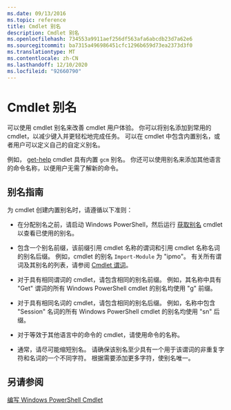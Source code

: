 ```yaml
---
ms.date: 09/13/2016
ms.topic: reference
title: Cmdlet 别名
description: Cmdlet 别名
ms.openlocfilehash: 734553a9911aef256df563afa6abcdb23d7a62e6
ms.sourcegitcommit: ba7315a496986451cfc1296b659d73ea2373d3f0
ms.translationtype: MT
ms.contentlocale: zh-CN
ms.lasthandoff: 12/10/2020
ms.locfileid: "92660790"
---
```

# <a name="cmdlet-aliases"></a>Cmdlet 别名

可以使用 cmdlet 别名来改善 cmdlet 用户体验。 你可以将别名添加到常用的 cmdlet，以减少键入并更轻松地完成任务。 可以在 cmdlet 中包含内置别名，或者用户可以定义自己的自定义别名。

例如， [get-help](/powershell/module/microsoft.powershell.core/get-command) cmdlet 具有内置 `gcm` 别名。 你还可以使用别名来添加其他语言的命令名称，以便用户无需了解新的命令。

## <a name="alias-guidelines"></a>别名指南

为 cmdlet 创建内置别名时，请遵循以下准则：

- 在分配别名之前，请启动 Windows PowerShell，然后运行 [获取别名](/powershell/module/Microsoft.PowerShell.Utility/Get-Alias) cmdlet 以查看已使用的别名。

- 包含一个别名前缀，该前缀引用 cmdlet 名称的谓词和引用 cmdlet 名称名词的别名后缀。 例如，cmdlet 的别名 `Import-Module` 为 "ipmo"。 有关所有谓词及其别名的列表，请参阅 [Cmdlet 谓词](./approved-verbs-for-windows-powershell-commands.md)。

- 对于具有相同谓词的 cmdlet，请包含相同的别名前缀。 例如，其名称中具有 "Get" 谓词的所有 Windows PowerShell cmdlet 的别名均使用 "g" 前缀。

- 对于具有相同名词的 cmdlet，请包含相同的别名后缀。 例如，名称中包含 "Session" 名词的所有 Windows PowerShell cmdlet 的别名均使用 "sn" 后缀。

- 对于等效于其他语言中的命令的 cmdlet，请使用命令的名称。

- 通常，请尽可能缩短别名。 请确保该别名至少具有一个用于该谓词的非重复字符和名词的一个不同字符。 根据需要添加更多字符，使别名唯一。

## <a name="see-also"></a>另请参阅

[编写 Windows PowerShell Cmdlet](./writing-a-windows-powershell-cmdlet.md)
